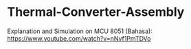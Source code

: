 # Thermal-Converter-Assembly

Explanation and Simulation on MCU 8051 (Bahasa):
https://www.youtube.com/watch?v=nNvf1PmTDVo
